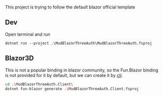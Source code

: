 This project is trying to follow the default blazor official template


## Dev

Open terminal and run
    
    dotnet run --project .\MudBlazorThreeAuth\MudBlazorThreeAuth.fsproj


## Blazor3D

This is not a popular binding in blazor community, so the Fun.Blazor binding is not provided for it by default, but we can create it by [cli](https://slaveoftime.github.io/Fun.Blazor.Docs/Docs/Tooling/Code-Generation):

```bash
cd .\MudBlazorThreeAuth.Client\
dotnet fun-blazor generate .\MudBlazorThreeAuth.Client.fsproj
```